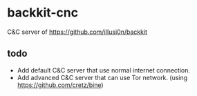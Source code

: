 # backkit-cnc
C&amp;C server of https://github.com/iIIusi0n/backkit

## todo
- Add default C&C server that use normal internet connection.
- Add advanced C&C server that can use Tor network. (using https://github.com/cretz/bine)
